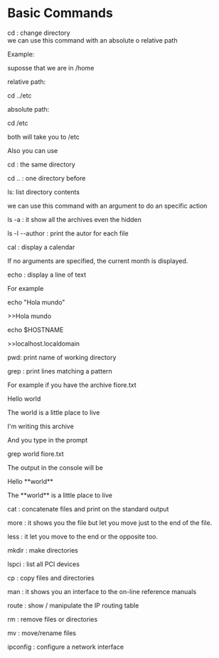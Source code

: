 # Basic Commands
cd : change directory  
we can use this command with an absolute o relative path  
<p>Example:</p>
<p>	suposse that we are in /home</p>
<p>	relative path:</p>
<p>	cd ../etc</p>
<p>	absolute path:</p>
<p>	cd /etc</p>
<p>	both will take you to /etc</p>
<p>Also you can use </p>
<p>	cd : the same directory</p>
<p>	cd .. : one directory before</p>
<p></p>
<p>ls: list directory contents</p>
<p>we can use this command with an argument to do an specific action</p>
<p>	ls -a : it show all the archives even the hidden</p>
<p>	ls -l --author : print the autor for each file</p>
<p>cal : display a calendar</p>
<p>If no arguments are specified, the current month is displayed.</p>
<p>echo : display a line of text</p>
<p>For example </p>
<p>	echo "Hola mundo" </p>
<p>	>>Hola mundo</p>
<p>	echo $HOSTNAME</p>
<p>	>>localhost.localdomain</p>
<p>pwd: print name of working directory</p>
<p></p>
<p>grep : print lines matching a pattern</p>
<p> For example if you have the archive fiore.txt</p>
<p>	Hello world</p>
<p>	The world is a little place to live</p>
<p>	I'm writing this archive</p>
<p> And you type in the prompt </p>
<p>	grep world fiore.txt</p>
<p> The output in the console will be</p>
<p>	Hello **world**</p>
<p>	The **world** is a little place to live</p>
<p>cat : concatenate files and print on the standard output</p>
<p>more : it shows you the file but let you move just to the end of the file.</p>
<p>less : it let you move to the end or the opposite too.</p>
<p>mkdir : make directories</p>
<p>lspci : list all PCI devices</p>
<p>cp : copy files and directories</p>
<p>man : it shows you an interface to the on-line reference manuals</p>
<p>route : show / manipulate the IP routing table</p>
<p>rm : remove files or directories</p>
<p>mv : move/rename files</p>
<p>ipconfig : configure a network interface</p>
